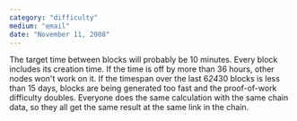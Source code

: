```yaml
---
category: "difficulty"
medium: "email"
date: "November 11, 2008"
---
```

The target time between blocks will probably be 10 minutes. Every block includes its creation time. If the time is off by more than 36 hours, other nodes won't work on it. If the timespan over the last 6*24*30 blocks is less than 15 days, blocks are being generated too fast and the proof-of-work difficulty doubles. Everyone does the same calculation with the same chain data, so they all get the same result at the same link in the chain.